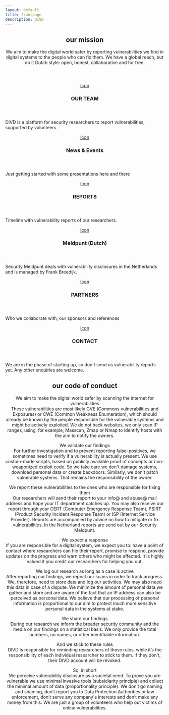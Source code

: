 ```yaml
---
layout: default
title: frontpage
description: DIVD
---
```

<!-- Highlights -->
<header class="special">
    <h2>our mission</h2>
    <p>We aim to make the digital world safer by reporting vulnerabilities we find in digital systems to the people who can fix them. We have a global reach, but do it Dutch style: open, honest, collaborative and for free.</p>
</header>
<div class="highlights">
    <section>
        <div class="content">
            <header>
                <a href="/team" class="icon fa-vcard-o"><span class="label">Icon</span></a>
                <h3>OUR TEAM</h3>
            </header>
            <p>DIVD is a platform for security researchers to report vulnerabilities, supported by volunteers.</p>
        </div>
    </section>
    <section>
        <div class="content">
            <header>
                <a href="/news" class="icon fa-calendar-o"><span class="label">Icon</span></a>
                <h3>News & Events</h3>
            </header>
            <p>Just getting started with some presentations here and there</p>
        </div>
    </section>
    <section>
        <div class="content">
            <header>
                <a href="/reports" class="icon fa-files-o"><span class="label">Icon</span></a>
                <h3>REPORTS</h3>
            </header>
            <p>Timeline with vulnerability reports of our researchers. </p>
        </div>
    </section>
    <section>
        <div class="content">
            <header>
                <a href="https://www.securitymeldpunt.nl" class="icon fa-bell-o"><span class="label">Icon</span></a>
                <h3>Meldpunt (Dutch)</h3>
            </header>
            <p>Security Meldpunt deals with vulnerability disclosures in the Netherlands and is managed by Frank Breedijk.</p>
        </div>
    </section>
    <section>
        <div class="content">
            <header>
                <a href="/partners" class="icon fa-address-book-o"><span class="label">Icon</span></a>
                <h3>PARTNERS</h3>
            </header>
            <p>Who we collaborate with, our sponsors and references</p>
        </div>
    </section>
    <section>
        <div class="content">
            <header>
                <a href="/contact" class="icon fa-envelope-o"><span class="label">Icon</span></a>
                <h3>CONTACT</h3>
            </header>
            <p>We are in the phase of starting up, so don't send us vulnerability reports yet. Any other enquiries are welcome.</p>
        </div>
    </section>
</div>
<header class="special">
    <h2>our code of conduct</h2>
    <p>We aim to make the digital world safer by scanning the internet for vulnerabilities<br/>
These vulnerabilities are most likely CVE (Commons vulnerabilities and Exposures) or CWE (Common Weakness Enumeration), which should already be known by the people responsible for the vulnerable systems and might be actively exploited. We do not hack websites, we only scan IP ranges, using, for example, Masscan, Zmap or Nmap to identify hosts with the aim to notify the owners.</p>

<p>We validate our findings<br/>
For further investigation and to prevent reporting false-positives, we sometimes need to verify if a vulnerability is actually present. We use custom-made scripts, based on publicly available proof of concepts or non-weaponized exploit code. So we take care we don't damage systems, download personal data or create backdoors. Similarly, we don’t patch vulnerable systems. That remains the responsibility of the owner.</p>

<p>We report these vulnerabilities to the ones who are responsible for fixing them<br/>
Our researchers will send their report to your info@ and abuse@ mail address and hope your IT department catches up. You may also receive our report through your CERT (Computer Emergency Response Team), PSIRT (Product Security Incident Response Team) or ISP (Internet Service Provider). Reports are accompanied by advice on how to mitigate or fix vulnerabilities. In the Netherland reports are send out by our Security Meldpunt.</p>

<p>We expect a response<br/>
If you are responsible for a digital system, we expect you to: have a point of contact where researchers can file their report, promise to respond, provide updates on the progress and warn others who might be affected. It is highly valued if you credit our researchers for helping you out.</p> 

<p>We log our research as long as a case is active<br/>
After reporting our findings, we repeat our scans in order to track progress. We, therefore, need to store data and log our activities. We may also need this data in case of a dispute. We minimize the amount of personal data we gather and store and are aware of the fact that an IP address can also be perceived as personal data. We believe that our processing of personal information is proportional to our aim to protect much more sensitive personal data in the systems at stake.</p> 

<p>We share our findings<br/>
During our research we inform the broader security community and the media on our findings on a statistical basis. We only provide the total numbers, no names, or other identifiable information.</p> 

<p>And we stick to these rules<br/>
DIVD is responsible for reminding researchers of these rules, while it’s the responsibility of each individual researcher to stick to them. If they don’t, their DIVD account will be revoked.</p>

<p>So, in short<br/>
We perceive vulnerability disclosure as a societal need. To prove you are vulnerable we use minimal invasive tools (subsidiarity principle) and collect the minimal amount of data (proportionality principle). We don’t go naming and shaming, don’t report you to Data Protection Authorities or law enforcement, don’t serve any company's interests and don’t make any money from this. We are just a group of volunteers who help out victims of online vulnerabilities.

</p>
</header>

